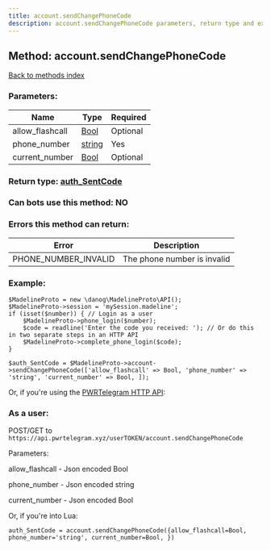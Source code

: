 ```yaml
---
title: account.sendChangePhoneCode
description: account.sendChangePhoneCode parameters, return type and example
---
```

## Method: account.sendChangePhoneCode  
[Back to methods index](index.md)


### Parameters:

| Name     |    Type       | Required |
|----------|---------------|----------|
|allow\_flashcall|[Bool](../types/Bool.md) | Optional|
|phone\_number|[string](../types/string.md) | Yes|
|current\_number|[Bool](../types/Bool.md) | Optional|


### Return type: [auth\_SentCode](../types/auth_SentCode.md)

### Can bots use this method: **NO**


### Errors this method can return:

| Error    | Description   |
|----------|---------------|
|PHONE_NUMBER_INVALID|The phone number is invalid|


### Example:


```
$MadelineProto = new \danog\MadelineProto\API();
$MadelineProto->session = 'mySession.madeline';
if (isset($number)) { // Login as a user
    $MadelineProto->phone_login($number);
    $code = readline('Enter the code you received: '); // Or do this in two separate steps in an HTTP API
    $MadelineProto->complete_phone_login($code);
}

$auth_SentCode = $MadelineProto->account->sendChangePhoneCode(['allow_flashcall' => Bool, 'phone_number' => 'string', 'current_number' => Bool, ]);
```

Or, if you're using the [PWRTelegram HTTP API](https://pwrtelegram.xyz):



### As a user:

POST/GET to `https://api.pwrtelegram.xyz/userTOKEN/account.sendChangePhoneCode`

Parameters:

allow_flashcall - Json encoded Bool

phone_number - Json encoded string

current_number - Json encoded Bool




Or, if you're into Lua:

```
auth_SentCode = account.sendChangePhoneCode({allow_flashcall=Bool, phone_number='string', current_number=Bool, })
```

